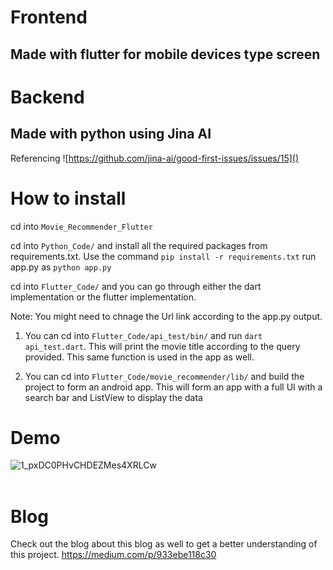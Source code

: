 # Frontend
## Made with flutter for mobile devices type screen

# Backend
## Made with python using Jina AI
Referencing ![https://github.com/jina-ai/good-first-issues/issues/15]()

# How to install 
cd into `Movie_Recommender_Flutter`

cd into `Python_Code/` and install all the required packages from requirements.txt. Use the command `pip install -r requirements.txt` 
run app.py as `python app.py` 

cd into `Flutter_Code/` and you can go through either the dart implementation or the flutter implementation. 

Note: You might need to chnage the Url link according to the app.py output. 

1. You can cd into `Flutter_Code/api_test/bin/` and run `dart api_test.dart`. 
   This will print the movie title according to the query provided. This same function is used in the app as well.
   
2. You can cd into `Flutter_Code/movie_recommender/lib/` and build the project to form an android app.
   This will form an app with a full UI with a search bar and ListView to display the data

# Demo
![1_pxDC0PHvCHDEZMes4XRLCw](https://user-images.githubusercontent.com/67036708/166519229-17e291bf-b148-4bb3-97f1-c48f4acf089a.gif)
<br/><br/>

# Blog
Check out the blog about this blog as well to get a better understanding of this project.
https://medium.com/p/933ebe118c30

